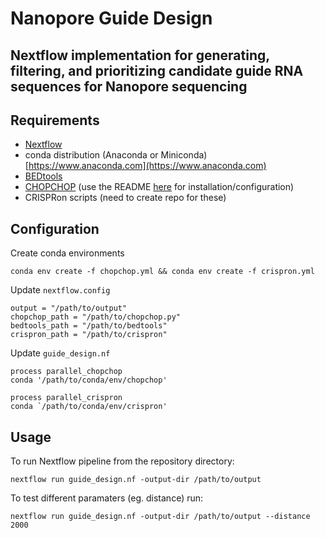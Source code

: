 # Nanopore Guide Design
## Nextflow implementation for generating, filtering, and prioritizing candidate guide RNA sequences for Nanopore sequencing

## Requirements
- [Nextflow](https://www.nextflow.io/docs/latest/install.html)
- conda distribution (Anaconda or Miniconda) [https://www.anaconda.com](https://www.anaconda.com)
- [BEDtools](https://bedtools.readthedocs.io/en/latest/)
- [CHOPCHOP](https://bitbucket.org/valenlab/chopchop/src/master/) (use the README [here](https://github.com/dpear/guidesign) for installation/configuration)
- CRISPRon scripts (need to create repo for these)

## Configuration
Create conda environments

```conda env create -f chopchop.yml && conda env create -f crispron.yml```

Update ```nextflow.config```

```
output = "/path/to/output"
chopchop_path = "/path/to/chopchop.py"
bedtools_path = "/path/to/bedtools"
crispron_path = "/path/to/crispron"
```

Update ```guide_design.nf```

```
process parallel_chopchop
conda '/path/to/conda/env/chopchop'

process parallel_crispron
conda `/path/to/conda/env/crispron'
```

## Usage
To run Nextflow pipeline from the repository directory:

```nextflow run guide_design.nf -output-dir /path/to/output```

To test different paramaters (eg. distance) run:

```nextflow run guide_design.nf -output-dir /path/to/output --distance 2000```
